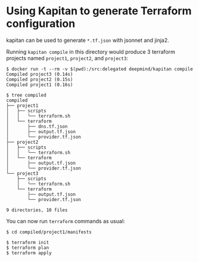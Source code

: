 # Using Kapitan to generate Terraform configuration

kapitan can be used to generate `*.tf.json` with jsonnet and jinja2.

Running `kapitan compile` in this directory would produce 3 terraform projects named `project1`, `project2`, and `project3`:

```
$ docker run -t --rm -v $(pwd):/src:delegated deepmind/kapitan compile
Compiled project3 (0.14s)
Compiled project2 (0.15s)
Compiled project1 (0.16s)

$ tree compiled
compiled
├── project1
│   ├── scripts
│   │   └── terraform.sh
│   └── terraform
│       ├── dns.tf.json
│       ├── output.tf.json
│       └── provider.tf.json
├── project2
│   ├── scripts
│   │   └── terraform.sh
│   └── terraform
│       ├── output.tf.json
│       └── provider.tf.json
└── project3
    ├── scripts
    │   └── terraform.sh
    └── terraform
        ├── output.tf.json
        └── provider.tf.json

9 directories, 10 files
```

You can now run `terraform` commands as usual:

```
$ cd compiled/project1/manifests

$ terraform init
$ terraform plan
$ terraform apply
```
